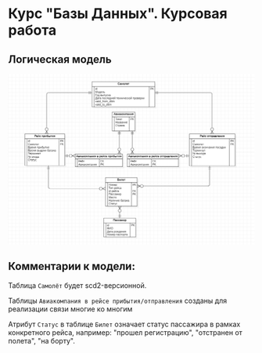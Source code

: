 # Курс "Базы Данных". Курсовая работа
## Логическая модель

![Логическая модель](logic.png)

## Комментарии к модели:

Таблица ```Самолёт``` будет scd2-версионной.

Таблицы ```Авиакомпания в рейсе прибытия/отправления``` созданы для реализации связи многие ко многим

Атрибут ```Статус``` в таблице ```Билет``` означает статус пассажира в рамках конкретного рейса, например: "прошел регистрацию", "отстранен от полета", "на борту".
